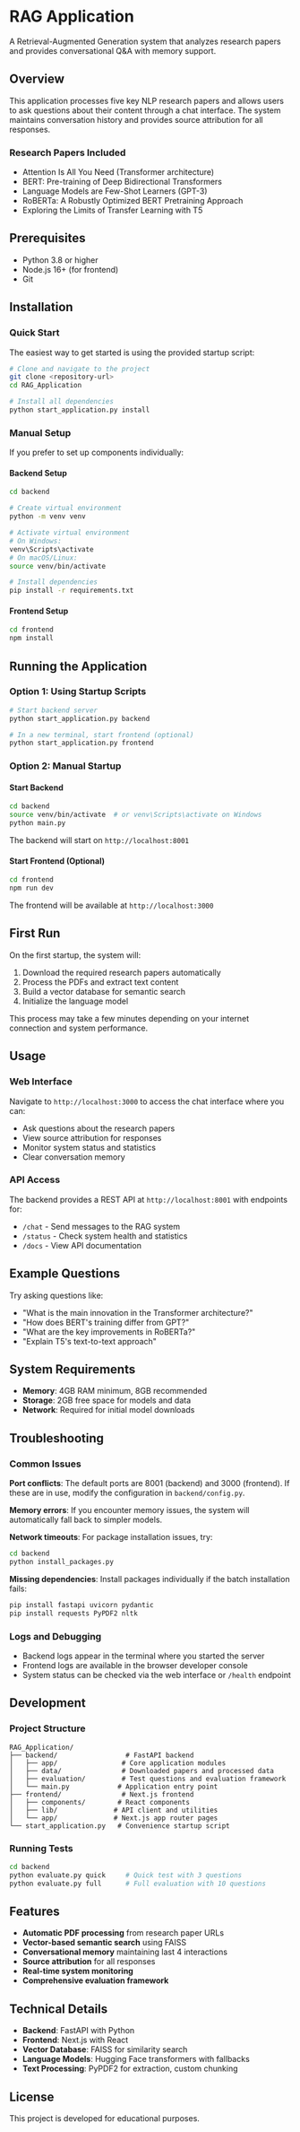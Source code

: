 # RAG Application

A Retrieval-Augmented Generation system that analyzes research papers and provides conversational Q&A with memory support.

## Overview

This application processes five key NLP research papers and allows users to ask questions about their content through a chat interface. The system maintains conversation history and provides source attribution for all responses.

### Research Papers Included

- Attention Is All You Need (Transformer architecture)
- BERT: Pre-training of Deep Bidirectional Transformers
- Language Models are Few-Shot Learners (GPT-3)
- RoBERTa: A Robustly Optimized BERT Pretraining Approach
- Exploring the Limits of Transfer Learning with T5

## Prerequisites

- Python 3.8 or higher
- Node.js 16+ (for frontend)
- Git

## Installation

### Quick Start

The easiest way to get started is using the provided startup script:

```bash
# Clone and navigate to the project
git clone <repository-url>
cd RAG_Application

# Install all dependencies
python start_application.py install
```

### Manual Setup

If you prefer to set up components individually:

#### Backend Setup

```bash
cd backend

# Create virtual environment
python -m venv venv

# Activate virtual environment
# On Windows:
venv\Scripts\activate
# On macOS/Linux:
source venv/bin/activate

# Install dependencies
pip install -r requirements.txt
```

#### Frontend Setup

```bash
cd frontend
npm install
```

## Running the Application

### Option 1: Using Startup Scripts

```bash
# Start backend server
python start_application.py backend

# In a new terminal, start frontend (optional)
python start_application.py frontend
```

### Option 2: Manual Startup

#### Start Backend

```bash
cd backend
source venv/bin/activate  # or venv\Scripts\activate on Windows
python main.py
```

The backend will start on `http://localhost:8001`

#### Start Frontend (Optional)

```bash
cd frontend
npm run dev
```

The frontend will be available at `http://localhost:3000`

## First Run

On the first startup, the system will:

1. Download the required research papers automatically
2. Process the PDFs and extract text content
3. Build a vector database for semantic search
4. Initialize the language model

This process may take a few minutes depending on your internet connection and system performance.

## Usage

### Web Interface

Navigate to `http://localhost:3000` to access the chat interface where you can:

- Ask questions about the research papers
- View source attribution for responses
- Monitor system status and statistics
- Clear conversation memory

### API Access

The backend provides a REST API at `http://localhost:8001` with endpoints for:

- `/chat` - Send messages to the RAG system
- `/status` - Check system health and statistics
- `/docs` - View API documentation

## Example Questions

Try asking questions like:

- "What is the main innovation in the Transformer architecture?"
- "How does BERT's training differ from GPT?"
- "What are the key improvements in RoBERTa?"
- "Explain T5's text-to-text approach"

## System Requirements

- **Memory**: 4GB RAM minimum, 8GB recommended
- **Storage**: 2GB free space for models and data
- **Network**: Required for initial model downloads

## Troubleshooting

### Common Issues

**Port conflicts**: The default ports are 8001 (backend) and 3000 (frontend). If these are in use, modify the configuration in `backend/config.py`.

**Memory errors**: If you encounter memory issues, the system will automatically fall back to simpler models.

**Network timeouts**: For package installation issues, try:
```bash
cd backend
python install_packages.py
```

**Missing dependencies**: Install packages individually if the batch installation fails:
```bash
pip install fastapi uvicorn pydantic
pip install requests PyPDF2 nltk
```

### Logs and Debugging

- Backend logs appear in the terminal where you started the server
- Frontend logs are available in the browser developer console
- System status can be checked via the web interface or `/health` endpoint

## Development

### Project Structure

```
RAG_Application/
├── backend/                 # FastAPI backend
│   ├── app/                # Core application modules
│   ├── data/               # Downloaded papers and processed data
│   ├── evaluation/         # Test questions and evaluation framework
│   └── main.py            # Application entry point
├── frontend/               # Next.js frontend
│   ├── components/        # React components
│   ├── lib/              # API client and utilities
│   └── app/              # Next.js app router pages
└── start_application.py   # Convenience startup script
```

### Running Tests

```bash
cd backend
python evaluate.py quick     # Quick test with 3 questions
python evaluate.py full      # Full evaluation with 10 questions
```

## Features

- **Automatic PDF processing** from research paper URLs
- **Vector-based semantic search** using FAISS
- **Conversational memory** maintaining last 4 interactions
- **Source attribution** for all responses
- **Real-time system monitoring**
- **Comprehensive evaluation framework**

## Technical Details

- **Backend**: FastAPI with Python
- **Frontend**: Next.js with React
- **Vector Database**: FAISS for similarity search
- **Language Models**: Hugging Face transformers with fallbacks
- **Text Processing**: PyPDF2 for extraction, custom chunking

## License

This project is developed for educational purposes.
